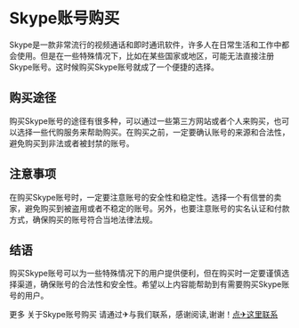 # Skype账号购买

Skype是一款非常流行的视频通话和即时通讯软件，许多人在日常生活和工作中都会使用。但是在一些特殊情况下，比如在某些国家或地区，可能无法直接注册Skype账号。这时候购买Skype账号就成了一个便捷的选择。

## 购买途径

购买Skype账号的途径有很多种，可以通过一些第三方网站或者个人来购买，也可以选择一些代购服务来帮助购买。在购买之前，一定要确认账号的来源和合法性，避免购买到非法或者被封禁的账号。

## 注意事项

在购买Skype账号时，一定要注意账号的安全性和稳定性。选择一个有信誉的卖家，避免购买到被盗用或者不稳定的账号。另外，也要注意账号的实名认证和付款方式，确保购买的账号符合当地法律法规。

## 结语

购买Skype账号可以为一些特殊情况下的用户提供便利，但在购买时一定要谨慎选择渠道，确保账号的合法性和安全性。希望以上内容能帮助到有需要购买Skype账号的用户。

更多 关于Skype账号购买 请通过✈与我们联系，感谢阅读,谢谢！[点✈这里联系](https://a.k02.cc)